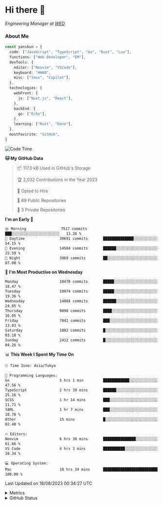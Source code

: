 # Hi there&nbsp;:wave:

<!-- ![Alt text](https://spotify-recently-played-readme.vercel.app/api?user=31kynbuubkiu3r4qh4hjuaglhfay) -->

_Engineering Manager at [WED](https://github.com/wedinc)_

### About Me

```ts
const yanskun = {
  code: ["JavaScript", "TypeScript", "Go", "Rust", "Lua"],
  functions: ["Web Developer", "EM"],
  devTools: {
    editor: ["Neovim", "VSCode"],
    keyboard: "HHKB",
    misc: ["tmux", "Copilot"],
  },
  technologies: {
    webFront: {
      js: ["Nuxt.js", "React"],
    },
    backEnd: {
      go: ["Echo"],
    },
    learning: ["Rust", "Deno"],
  },
  mostFavirite: "GitHub",
}
```

<!--START_SECTION:waka-->
![Code Time](http://img.shields.io/badge/Code%20Time-443%20hrs%2034%20mins-blue)

**🐱 My GitHub Data** 

> 📦 117.0 kB Used in GitHub's Storage 
 > 
> 🏆 2,032 Contributions in the Year 2023
 > 
> 💼 Opted to Hire
 > 
> 📜 89 Public Repositories 
 > 
> 🔑 3 Private Repositories 
 > 
**I'm an Early 🐤** 

```text
🌞 Morning                7517 commits        ███░░░░░░░░░░░░░░░░░░░░░░   13.26 % 
🌆 Daytime                30691 commits       ██████████████░░░░░░░░░░░   54.15 % 
🌃 Evening                14504 commits       ██████░░░░░░░░░░░░░░░░░░░   25.59 % 
🌙 Night                  3969 commits        ██░░░░░░░░░░░░░░░░░░░░░░░   07.00 % 
```
📅 **I'm Most Productive on Wednesday** 

```text
Monday                   10470 commits       █████░░░░░░░░░░░░░░░░░░░░   18.47 % 
Tuesday                  10974 commits       █████░░░░░░░░░░░░░░░░░░░░   19.36 % 
Wednesday                14084 commits       ██████░░░░░░░░░░░░░░░░░░░   24.85 % 
Thursday                 9098 commits        ████░░░░░░░░░░░░░░░░░░░░░   16.05 % 
Friday                   7841 commits        ███░░░░░░░░░░░░░░░░░░░░░░   13.83 % 
Saturday                 1802 commits        █░░░░░░░░░░░░░░░░░░░░░░░░   03.18 % 
Sunday                   2412 commits        █░░░░░░░░░░░░░░░░░░░░░░░░   04.26 % 
```


📊 **This Week I Spent My Time On** 

```text
🕑︎ Time Zone: Asia/Tokyo

💬 Programming Languages: 
Go                       5 hrs 1 min         ████████████░░░░░░░░░░░░░   47.56 % 
TypeScript               2 hrs 39 mins       ██████░░░░░░░░░░░░░░░░░░░   25.16 % 
SCSS                     1 hr 14 mins        ███░░░░░░░░░░░░░░░░░░░░░░   11.71 % 
YAML                     1 hr 7 mins         ███░░░░░░░░░░░░░░░░░░░░░░   10.70 % 
Other                    15 mins             █░░░░░░░░░░░░░░░░░░░░░░░░   02.40 % 

🔥 Editors: 
Neovim                   6 hrs 30 mins       ███████████████░░░░░░░░░░   61.66 % 
VS Code                  4 hrs 3 mins        ██████████░░░░░░░░░░░░░░░   38.34 % 

💻 Operating System: 
Mac                      10 hrs 34 mins      █████████████████████████   100.00 % 
```


 Last Updated on 18/08/2023 00:34:27 UTC
<!--END_SECTION:waka-->

<details>
  <summary>Metrics</summary>
  <img src="https://github.com/yanskun/yanskun/blob/main/github-metrics.svg" alt="Metrics">
</details>

<details>
  <summary>GitHub Status</summary>
  <picture>
    <source media="(prefers-color-scheme: dark)" srcset="https://raw.githubusercontent.com/yanskun/yanskun/master/profile-summary-card-output/nord_dark/0-profile-details.svg">
   <img src="https://raw.githubusercontent.com/yanskun/yanskun/master/profile-summary-card-output/default/0-profile-details.svg">
  </picture>
  <br>
  <picture>
    <source media="(prefers-color-scheme: dark)" srcset="https://raw.githubusercontent.com/yanskun/yanskun/master/profile-summary-card-output/nord_dark/1-repos-per-language.svg">
   <img src="https://raw.githubusercontent.com/yanskun/yanskun/master/profile-summary-card-output/default/1-repos-per-language.svg">
  </picture>
  <picture>
    <source media="(prefers-color-scheme: dark)" srcset="https://raw.githubusercontent.com/yanskun/yanskun/master/profile-summary-card-output/nord_dark/2-most-commit-language.svg">
   <img src="https://raw.githubusercontent.com/yanskun/yanskun/master/profile-summary-card-output/default/2-most-commit-language.svg">
  </picture>
  <br>
  <picture>
    <source media="(prefers-color-scheme: dark)" srcset="https://raw.githubusercontent.com/yanskun/yanskun/master/profile-summary-card-output/nord_dark/3-stats.svg">
   <img src="https://raw.githubusercontent.com/yanskun/yanskun/master/profile-summary-card-output/default/3-stats.svg">
  </picture>
  <picture>
    <source media="(prefers-color-scheme: dark)" srcset="https://raw.githubusercontent.com/yanskun/yanskun/master/profile-summary-card-output/nord_dark/4-productive-time.svg">
   <img src="https://raw.githubusercontent.com/yanskun/yanskun/master/profile-summary-card-output/default/4-productive-time.svg">
  </picture>
</details>
